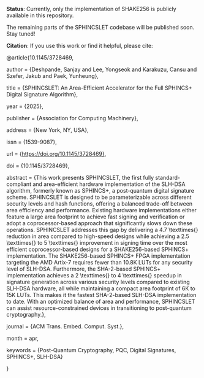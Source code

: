 **Status**:
Currently, only the implementation of SHAKE256 is publicly available in this repository.

The remaining parts of the SPHINCSLET codebase will be published soon. Stay tuned!

**Citation**:
If you use this work or find it helpful, please cite:

@article{10.1145/3728469,

author = {Deshpande, Sanjay and Lee, Yongseok and Karakuzu, Cansu and Szefer, Jakub and Paek, Yunheung},

title = {SPHINCSLET: An Area-Efficient Accelerator for the Full SPHINCS+ Digital Signature Algorithm},

year = {2025},

publisher = {Association for Computing Machinery},

address = {New York, NY, USA},

issn = {1539-9087},

url = {https://doi.org/10.1145/3728469},

doi = {10.1145/3728469},

abstract = {This work presents SPHINCSLET, the first fully standard-compliant and area-efficient hardware implementation of the SLH-DSA algorithm, formerly known as SPHINCS+, a post-quantum digital signature scheme. SPHINCSLET is designed to be parameterizable across different security levels and hash functions, offering a balanced trade-off between area efficiency and performance. Existing hardware implementations either feature a large area footprint to achieve fast signing and verification or adopt a coprocessor-based approach that significantly slows down these operations. SPHINCSLET addresses this gap by delivering a 4.7 \texttimes{} reduction in area compared to high-speed designs while achieving a 2.5 \texttimes{} to 5 \texttimes{} improvement in signing time over the most efficient coprocessor-based designs for a SHAKE256-based SPHINCS+ implementation. The SHAKE256-based SPHINCS+ FPGA implementation targeting the AMD Artix-7 requires fewer than 10.8K LUTs for any security level of SLH-DSA. Furthermore, the SHA-2-based SPHINCS+ implementation achieves a 2 \texttimes{} to 4 \texttimes{} speedup in signature generation across various security levels compared to existing SLH-DSA hardware, all while maintaining a compact area footprint of 6K to 15K LUTs. This makes it the fastest SHA-2-based SLH-DSA implementation to date. With an optimized balance of area and performance, SPHINCSLET can assist resource-constrained devices in transitioning to post-quantum cryptography.},

journal = {ACM Trans. Embed. Comput. Syst.},

month = apr,

keywords = {Post-Quantum Cryptography, PQC, Digital Signatures, SPHINCS+, SLH-DSA}

}

